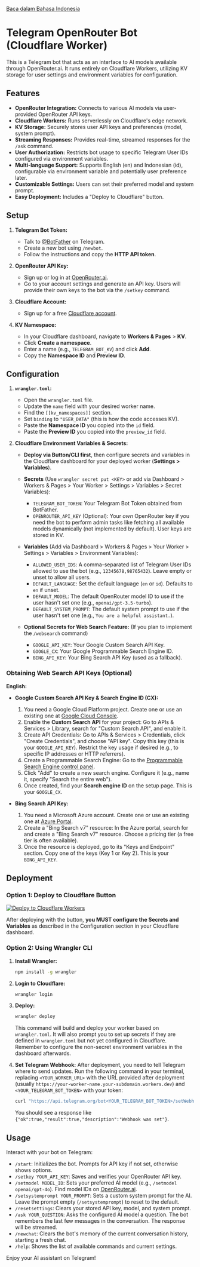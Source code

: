 [Baca dalam Bahasa Indonesia](README.id.md)

# Telegram OpenRouter Bot (Cloudflare Worker)

This is a Telegram bot that acts as an interface to AI models available through OpenRouter.ai. It runs entirely on Cloudflare Workers, utilizing KV storage for user settings and environment variables for configuration.

## Features

*   **OpenRouter Integration:** Connects to various AI models via user-provided OpenRouter API keys.
*   **Cloudflare Workers:** Runs serverlessly on Cloudflare's edge network.
*   **KV Storage:** Securely stores user API keys and preferences (model, system prompt).
*   **Streaming Responses:** Provides real-time, streamed responses for the `/ask` command.
*   **User Authorization:** Restricts bot usage to specific Telegram User IDs configured via environment variables.
*   **Multi-language Support:** Supports English (en) and Indonesian (id), configurable via environment variable and potentially user preference later.
*   **Customizable Settings:** Users can set their preferred model and system prompt.
*   **Easy Deployment:** Includes a "Deploy to Cloudflare" button.

## Setup

1.  **Telegram Bot Token:**
    *   Talk to [@BotFather](https://t.me/BotFather) on Telegram.
    *   Create a new bot using `/newbot`.
    *   Follow the instructions and copy the **HTTP API token**.

2.  **OpenRouter API Key:**
    *   Sign up or log in at [OpenRouter.ai](https://openrouter.ai/).
    *   Go to your account settings and generate an API key. Users will provide their own keys to the bot via the `/setkey` command.

3.  **Cloudflare Account:**
    *   Sign up for a free [Cloudflare account](https://dash.cloudflare.com/sign-up).

4.  **KV Namespace:**
    *   In your Cloudflare dashboard, navigate to **Workers & Pages** > **KV**.
    *   Click **Create a namespace**.
    *   Enter a name (e.g., `TELEGRAM_BOT_KV`) and click **Add**.
    *   Copy the **Namespace ID** and **Preview ID**.

## Configuration

1.  **`wrangler.toml`:**
    *   Open the `wrangler.toml` file.
    *   Update the `name` field with your desired worker name.
    *   Find the `[[kv_namespaces]]` section.
    *   Set `binding` to `"USER_DATA"` (this is how the code accesses KV).
    *   Paste the **Namespace ID** you copied into the `id` field.
    *   Paste the **Preview ID** you copied into the `preview_id` field.

2.  **Cloudflare Environment Variables & Secrets:**
    *   **Deploy via Button/CLI first**, then configure secrets and variables in the Cloudflare dashboard for your deployed worker (**Settings > Variables**).
    *   **Secrets** (Use `wrangler secret put <KEY>` or add via Dashboard > Workers & Pages > Your Worker > Settings > Variables > Secret Variables):
        *   `TELEGRAM_BOT_TOKEN`: Your Telegram Bot Token obtained from BotFather.
        *   `OPENROUTER_API_KEY` (Optional): Your *own* OpenRouter key if you need the bot to perform admin tasks like fetching all available models dynamically (not implemented by default). User keys are stored in KV.
    *   **Variables** (Add via Dashboard > Workers & Pages > Your Worker > Settings > Variables > Environment Variables):
        *   `ALLOWED_USER_IDS`: A comma-separated list of Telegram User IDs allowed to use the bot (e.g., `12345678,98765432`). Leave empty or unset to allow all users.
        *   `DEFAULT_LANGUAGE`: Set the default language (`en` or `id`). Defaults to `en` if unset.
        *   `DEFAULT_MODEL`: The default OpenRouter model ID to use if the user hasn't set one (e.g., `openai/gpt-3.5-turbo`).
        *   `DEFAULT_SYSTEM_PROMPT`: The default system prompt to use if the user hasn't set one (e.g., `You are a helpful assistant.`).

    *   **Optional Secrets for Web Search Feature:** (If you plan to implement the `/websearch` command)
        *   `GOOGLE_API_KEY`: Your Google Custom Search API Key.
        *   `GOOGLE_CX`: Your Google Programmable Search Engine ID.
        *   `BING_API_KEY`: Your Bing Search API Key (used as a fallback).

### Obtaining Web Search API Keys (Optional)

**English:**

*   **Google Custom Search API Key & Search Engine ID (CX):**
    1.  You need a Google Cloud Platform project. Create one or use an existing one at [Google Cloud Console](https://console.cloud.google.com/).
    2.  Enable the **Custom Search API** for your project: Go to APIs & Services > Library, search for "Custom Search API", and enable it.
    3.  Create API Credentials: Go to APIs & Services > Credentials, click "Create Credentials", and choose "API key". Copy this key (this is your `GOOGLE_API_KEY`). Restrict the key usage if desired (e.g., to specific IP addresses or HTTP referrers).
    4.  Create a Programmable Search Engine: Go to the [Programmable Search Engine control panel](https://programmablesearchengine.google.com/controlpanel/all).
    5.  Click "Add" to create a new search engine. Configure it (e.g., name it, specify "Search the entire web").
    6.  Once created, find your **Search engine ID** on the setup page. This is your `GOOGLE_CX`.

*   **Bing Search API Key:**
    1.  You need a Microsoft Azure account. Create one or use an existing one at [Azure Portal](https://portal.azure.com/).
    2.  Create a "Bing Search v7" resource: In the Azure portal, search for and create a "Bing Search v7" resource. Choose a pricing tier (a free tier is often available).
    3.  Once the resource is deployed, go to its "Keys and Endpoint" section. Copy one of the keys (Key 1 or Key 2). This is your `BING_API_KEY`.

## Deployment

### Option 1: Deploy to Cloudflare Button

[![Deploy to Cloudflare Workers](https://deploy.workers.cloudflare.com/button)](https://deploy.workers.cloudflare.com/?url=https://github.com/adriandrmawan/Telegram-OpenRouter-Bot)

After deploying with the button, **you MUST configure the Secrets and Variables** as described in the Configuration section in your Cloudflare dashboard.

### Option 2: Using Wrangler CLI

1.  **Install Wrangler:**
    ```bash
    npm install -g wrangler
    ```
2.  **Login to Cloudflare:**
    ```bash
    wrangler login
    ```
3.  **Deploy:**
    ```bash
    wrangler deploy
    ```
    This command will build and deploy your worker based on `wrangler.toml`. It will also prompt you to set up secrets if they are defined in `wrangler.toml` but not yet configured in Cloudflare. Remember to configure the non-secret environment variables in the dashboard afterwards.

4.  **Set Telegram Webhook:**
    After deployment, you need to tell Telegram where to send updates. Run the following command in your terminal, replacing `<YOUR_WORKER_URL>` with the URL provided after deployment (usually `https://your-worker-name.your-subdomain.workers.dev`) and `<YOUR_TELEGRAM_BOT_TOKEN>` with your token:
    ```bash
    curl "https://api.telegram.org/bot<YOUR_TELEGRAM_BOT_TOKEN>/setWebhook?url=<YOUR_WORKER_URL>"
    ```
    You should see a response like `{"ok":true,"result":true,"description":"Webhook was set"}`.

## Usage

Interact with your bot on Telegram:

*   `/start`: Initializes the bot. Prompts for API key if not set, otherwise shows options.
*   `/setkey YOUR_API_KEY`: Saves and verifies your OpenRouter API key.
*   `/setmodel MODEL_ID`: Sets your preferred AI model (e.g., `/setmodel openai/gpt-4o`). Find model IDs on [OpenRouter.ai](https://openrouter.ai/models).
*   `/setsystemprompt YOUR_PROMPT`: Sets a custom system prompt for the AI. Leave the prompt empty (`/setsystemprompt`) to reset to the default.
*   `/resetsettings`: Clears your stored API key, model, and system prompt.
*   `/ask YOUR_QUESTION`: Asks the configured AI model a question. The bot remembers the last few messages in the conversation. The response will be streamed.
*   `/newchat`: Clears the bot's memory of the current conversation history, starting a fresh chat.
*   `/help`: Shows the list of available commands and current settings.

Enjoy your AI assistant on Telegram!
